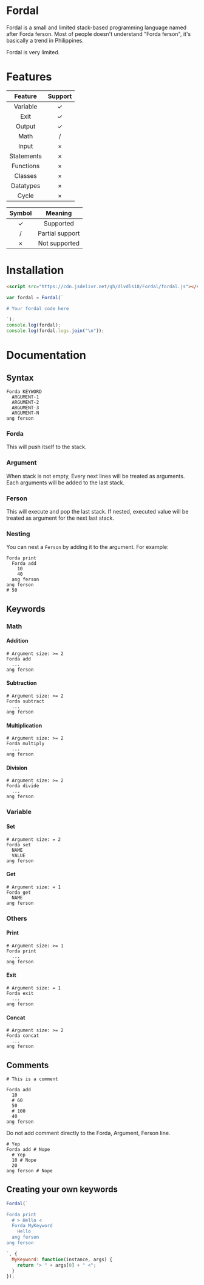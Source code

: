 # Fordal
Fordal is a small and limited stack-based programming language named after Forda ferson.
Most of people doesn't understand "Forda ferson", it's basically a trend in Philippines.

Fordal is very limited.

# Features
|Feature|Support|
|:-----:|:-----:|
|Variable|✓|
|Exit|✓|
|Output|✓|
|Math|/|
|Input|×|
|Statements|×|
|Functions|×|
|Classes|×|
|Datatypes|×|
|Cycle|×|

|Symbol|Meaning|
|:----:|:-----:|
|✓|Supported|
|/|Partial support|
|×|Not supported|

# Installation
```html
<script src="https://cdn.jsdelivr.net/gh/dlvdls18/Fordal/fordal.js"></script>
```
```js
var fordal = Fordal(`

# Your fordal code here

`);
console.log(fordal);
console.log(fordal.logs.join("\n"));
```

# Documentation
## Syntax
```
Forda KEYWORD
  ARGUMENT-1
  ARGUMENT-2
  ARGUMENT-3
  ARGUMENT-N
ang ferson
```

### Forda
This will push itself to the stack.

### Argument
When stack is not empty,
Every next lines will be treated as arguments.
Each arguments will be added to the last stack.

### Ferson
This will execute and pop the last stack.
If nested, executed value will be treated as argument for the next last stack.

### Nesting
You can nest a `Ferson` by adding it to the argument.
For example:

```
Forda print
  Forda add
    10
    40
  ang ferson
ang ferson
# 50
```

## Keywords
### Math
#### Addition
```
# Argument size: >= 2
Forda add
  ...
ang ferson
```

#### Subtraction
```
# Argument size: >= 2
Forda subtract
  ...
ang ferson
```

#### Multiplication
```
# Argument size: >= 2
Forda multiply
  ...
ang ferson
```
#### Division
```
# Argument size: >= 2
Forda divide
  ...
ang ferson
```

### Variable
#### Set
```
# Argument size: = 2
Forda set
  NAME
  VALUE
ang ferson
```

#### Get
```
# Argument size: = 1
Forda get
  NAME
ang ferson
```

### Others
#### Print
```
# Argument size: >= 1
Forda print
  ...
ang ferson
```

#### Exit
```
# Argument size: = 1
Forda exit
  ...
ang ferson
```

#### Concat
```
# Argument size: >= 2
Forda concat
  ...
ang ferson
```

## Comments
```
# This is a comment
```
```
Forda add
  10
  # 60
  50
  # 100
  40
ang ferson
```

Do not add comment directly to the Forda, Argument, Ferson line.
```
# Yep
Forda add # Nope
  # Yep
  10 # Nope
  20
ang ferson # Nope
```

## Creating your own keywords
```js
Fordal(`

Forda print
  # > Hello <
  Forda MyKeyword
    Hello
  ang ferson
ang ferson

`, {
  MyKeyword: function(instance, args) {
    return "> " + args[0] + " <";
  }
});
```

